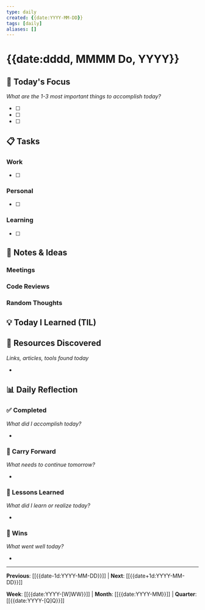 ```yaml
---
type: daily
created: {{date:YYYY-MM-DD}}
tags: [daily]
aliases: []
---
```


# {{date:dddd, MMMM Do, YYYY}}

## 🎯 Today's Focus
*What are the 1-3 most important things to accomplish today?*

- [ ] 
- [ ] 
- [ ] 

## 📋 Tasks

### Work
- [ ] 

### Personal
- [ ] 

### Learning
- [ ] 

## 📝 Notes & Ideas

### Meetings


### Code Reviews


### Random Thoughts


## 💡 Today I Learned (TIL)


## 🔗 Resources Discovered
*Links, articles, tools found today*

- 

## 📊 Daily Reflection

### ✅ Completed
*What did I accomplish today?*

- 

### 🔄 Carry Forward
*What needs to continue tomorrow?*

- 

### 🤔 Lessons Learned
*What did I learn or realize today?*

- 

### 🎉 Wins
*What went well today?*

- 

---

**Previous**: [[{{date-1d:YYYY-MM-DD}}]] | **Next**: [[{{date+1d:YYYY-MM-DD}}]]

**Week**: [[{{date:YYYY-[W]WW}}]] | **Month**: [[{{date:YYYY-MM}}]] | **Quarter**: [[{{date:YYYY-[Q]Q}}]]